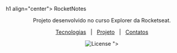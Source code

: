 h1 align="center"> RocketNotes </h1>

<p align="center">
Projeto desenvolvido no curso Explorer da Rocketseat.
</p>

<p align="center">
  <a href="#-tecnologias">Tecnologias</a>&nbsp;&nbsp;&nbsp;|&nbsp;&nbsp;
  <a href="#-projeto">Projeto</a>&nbsp;&nbsp;&nbsp;|&nbsp;&nbsp;
  <a href="#-contato">Contatos</a>
</p>
<p align="center">
  <img alt="License" src="https://github.com/devwagnerdw/Rocketnotes-backend/assets/103940637/b5782d60-1e30-46fc-926b-583c87fb1337">
">
</p>
